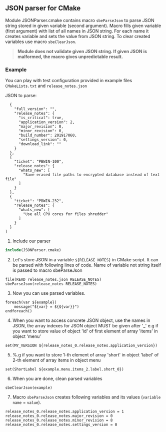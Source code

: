 ## JSON parser for CMake

Module JSONParser.cmake contains macro `sbeParseJson` to parse JSON string stored in given variable (second argument). 
Macro fills given variable (first argument) with list of all names in JSON string. For each name it creates variable and sets the value from JSON string.
To clear created variables use macro `sbeClearJson`.

> **Module does not validate given JSON string. If given JSON is malformed, the macro gives unpredictable result.**

### Example

You can play with test configuration provided in example files `CMakeLists.txt` and `release_notes.json`

JSON to parse:
``` [
  {
    "full_version": "",
    "release_notes": {
      "is_critical": true,
      "application_version": 2,
      "major_revision": 0,
      "minor_revision": 0,
      "build_number": 201917060,
      "settings_version": 0,
      "download_link": ""
    }
  },
  {
    "ticket": "PBWIN-100",
    "release_notes": {
      "whats_new": [
        "Save erased file paths to encrypted database instead of text file"
      ]
    }
  },
  {
    "ticket": "PBWIN-232",
    "release_notes": {
      "whats_new": [
        "Use all CPU cores for files shredder"
      ]
    }
  }
]
```

1. Include our parser
``` cmake
include(JSONParser.cmake)
```

2. Let's store JSON in a variable `${RELEASE_NOTES}` in CMake script. It can be parsed with following lines of code. Name of variable not string itself is passed to macro sbeParseJson

```
file(READ release_notes.json RELEASE_NOTES)
sbeParseJson(release_notes RELEASE_NOTES)
```

3. Now you can use parsed variables.

```
foreach(var ${example})
    message("${var} = ${${var}}")
endforeach()
```

4. When you want to access concrete JSON object, use the names in JSON, the array indexes for JSON object MUST be given after '_'
e.g if you want to store value of object 'id' of first element of array 'items' in object 'menu'
```
set(MY_VERSION ${release_notes_0.release_notes.application_version})
```

5. %.g if you want to store 1-th element of array 'short' in object 'label' of 2-th element of array items in object menu 
```
set(ShortLabel ${example.menu.items_2.label.short_0})
```

6. When you are done, clean parsed variables
```
sbeClearJson(example)
```

7. Macro `sbeParseJson` creates following variables and its values (`variable name` = `value`).
```
release_notes_0.release_notes.application_version = 1
release_notes_0.release_notes.major_revision = 0
release_notes_0.release_notes.minor_revision = 8
release_notes_0.release_notes.settings_version = 0

```

